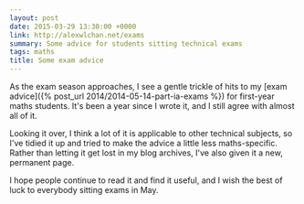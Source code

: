 ```yaml
---
layout: post
date: 2015-03-29 13:30:00 +0000
link: http://alexwlchan.net/exams
summary: Some advice for students sitting technical exams
tags: maths
title: Some exam advice
---
```


As the exam season approaches, I see a gentle trickle of hits to my [exam advice]({% post_url 2014/2014-05-14-part-ia-exams %}) for first-year maths students. It's been a year since I wrote it, and I still agree with almost all of it.

Looking it over, I think a lot of it is applicable to other technical subjects, so I've tidied it up and tried to make the advice a little less maths-specific. Rather than letting it get lost in my blog archives, I've also given it a new, permanent page.

I hope people continue to read it and find it useful, and I wish the best of luck to everybody sitting exams in May.
